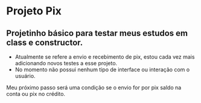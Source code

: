 # Projeto Pix

## Projetinho básico para testar meus estudos em class e constructor.

- Atualmente se refere a envio e recebimento de pix, estou cada vez mais adicionando novos testes a esse projeto.
- No momento não possui nenhum tipo de interface ou interação com o usuário.

Meu próximo passo será uma condição se o envio for por pix saldo na conta ou pix no crédito.
